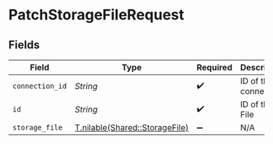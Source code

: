 # PatchStorageFileRequest


## Fields

| Field                                                                | Type                                                                 | Required                                                             | Description                                                          |
| -------------------------------------------------------------------- | -------------------------------------------------------------------- | -------------------------------------------------------------------- | -------------------------------------------------------------------- |
| `connection_id`                                                      | *String*                                                             | :heavy_check_mark:                                                   | ID of the connection                                                 |
| `id`                                                                 | *String*                                                             | :heavy_check_mark:                                                   | ID of the File                                                       |
| `storage_file`                                                       | [T.nilable(Shared::StorageFile)](../../models/shared/storagefile.md) | :heavy_minus_sign:                                                   | N/A                                                                  |